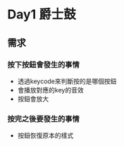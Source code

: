 # Day1 爵士鼓

## 需求
### 按下按鈕會發生的事情
* 透過keycode來判斷按的是哪個按鈕
* 會播放對應的key的音效
* 按鈕會放大
### 按完之後要發生的事情
* 按鈕恢復原本的樣式